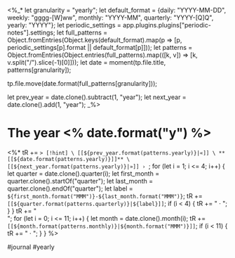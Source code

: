 <%_*
let granularity = "yearly";
let default_format = {daily: "YYYY-MM-DD", weekly: "gggg-[W]ww", monthly: "YYYY-MM", quarterly: "YYYY-[Q]Q", yearly: "YYYY"};
let periodic_settings = app.plugins.plugins["periodic-notes"].settings;
let full_patterns = Object.fromEntries(Object.keys(default_format).map(p => [p, periodic_settings[p].format || default_format[p]]));
let patterns = Object.fromEntries(Object.entries(full_patterns).map(([k, v]) => [k, v.split("/").slice(-1)[0]]));
let date = moment(tp.file.title, patterns[granularity]);

tp.file.move(date.format(full_patterns[granularity]));

let prev_year = date.clone().subtract(1, "year");
let next_year = date.clone().add(1, "year");
_%>
# The year <% date.format("y") %>

<%*
tR += `> [!hint] \
[[${prev_year.format(patterns.yearly)}|«]] \
**[[${date.format(patterns.yearly)}]]** \
[[${next_year.format(patterns.yearly)}|»]] › `;
for (let i = 1; i <= 4; i++) {
  let quarter = date.clone().quarter(i);
  let first_month = quarter.clone().startOf("quarter");
  let last_month = quarter.clone().endOf("quarter");
  let label = `${first_month.format("MMM")}-${last_month.format("MMM")}`;
  tR += `[[${quarter.format(patterns.quarterly)}|${label}]]`;
  if (i < 4) {
    tR += " · ";
  }
}
tR += "<br />";
for (let i = 0; i <= 11; i++) {
  let month = date.clone().month(i);
  tR += `[[${month.format(patterns.monthly)}|${month.format("MMM")}]]`;
  if (i < 11) {
    tR += " · ";
  }
}
%>

#journal #yearly

